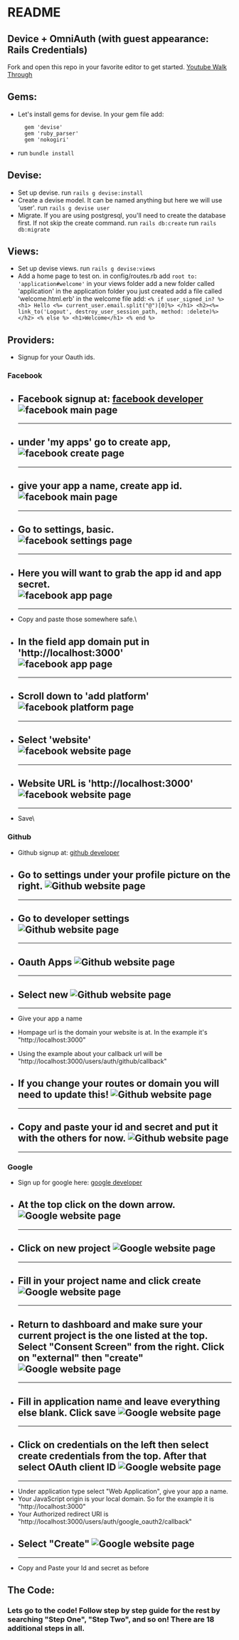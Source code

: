 # README
## Device + OmniAuth (with guest appearance: Rails Credentials)
Fork and open this repo in your favorite editor to get started.
[Youtube Walk Through](https://youtu.be/P-MWCdm9R2c)

## Gems:
  - Let's install gems for devise. In your gem file add:
    ```
      gem 'devise'
      gem 'ruby_parser'
      gem 'nokogiri'
    ```
  - run `bundle install`

## Devise:
  - Set up devise.
      run `rails g devise:install`
  - Create a devise model.  It can be named anything but here we will use 'user'.
      run `rails g devise user`
  - Migrate.  If you are using postgresql, you'll need to create the database first.
    If not skip the create command.
      run `rails db:create`
      run `rails db:migrate`

## Views:
  - Set up devise views.
      run `rails g devise:views`
  - Add a home page to test on.
      in config/routes.rb add `root to: 'application#welcome'`
      in your views folder add a new folder called 'application'
      in the application folder you just created add a file called 'welcome.html.erb'
      in the welcome file add:
        ```
        <% if user_signed_in? %>
          <h1> Hello <%= current_user.email.split("@")[0]%> </h1>
          <h2><%= link_to('Logout', destroy_user_session_path, method: :delete)%></h2>
        <% else %>
          <h1>Welcome</h1>
        <% end %>
        ```

## Providers:
  - Signup for your Oauth ids.

### Facebook
  - Facebook signup at: [facebook developer](developers.facebook.com)\
      ![facebook main page](public/images/facebook1.png)
      ---
      ---
  - under 'my apps' go to create app,\
      ![facebook create page](public/images/facebook2.png)
      ---
      ---
  - give your app a name, create app id.\
      ![facebook main page](public/images/facebook3.png)
      ---
      ---
  - Go to settings, basic.\
      ![facebook settings page](public/images/facebook4.png)
      ---
      ---
  - Here you will want to grab the app id and app secret.\
      ![facebook app page](public/images/facebook5.png)
      ---
      ---
  - Copy and paste those somewhere safe.\
  - In the field app domain put in 'http://localhost:3000'\
      ![facebook app page](public/images/facebook6.png)
      ---
      ---
  - Scroll down to 'add platform'\
      ![facebook platform page](public/images/facebook7.png)
      ---
      ---
  - Select 'website'\
      ![facebook website page](public/images/facebook8.png)
      ---
      ---
  - Website URL is 'http://localhost:3000'\
      ![facebook website page](public/images/facebook9.png)
      ---
      ---
  - Save\

### Github
  - Github signup at: [github developer](https://github.com/)
  - Go to settings under your profile picture on the right.
      ![Github website page](public/images/github1.png)
      ---
      ---
  - Go to developer settings
      ![Github website page](public/images/github2.png)
      ---
      ---

  - Oauth Apps
      ![Github website page](public/images/github3.png)
      ---
      ---
  - Select new
      ![Github website page](public/images/github4.png)
      ---
      ---
  - Give your app a name
  - Hompage url is the domain your website is at. In the example it's "http://localhost:3000"
  - Using the example about your callback url will be "http://localhost:3000/users/auth/github/callback"
  - If you change your routes or domain you will need to update this!
      ![Github website page](public/images/github5.png)
      ---
      ---
  - Copy and paste your id and secret and put it with the others for now.
      ![Github website page](public/images/github6.png)
      ---
      ---

### Google
  - Sign up for google here: [google developer](https://console.developers.google.com/)
  - At the top click on the down arrow.
      ![Google website page](public/images/google1.png)
      ---
      ---
  - Click on new project
      ![Google website page](public/images/google2.png)
      ---
      ---
  - Fill in your project name and click create
      ![Google website page](public/images/google3.png)
      ---
      ---
  - Return to dashboard and make sure your current project is the one listed at the top. Select "Consent Screen" from the right.  Click on "external" then "create"
      ![Google website page](public/images/google5.png)
      ---
      ---
 - Fill in application name and leave everything else blank.  Click save
    ![Google website page](public/images/google6.png)
    ---
    ---
 - Click on credentials on the left then select create credentials from the top. After that select OAuth client ID
    ![Google website page](public/images/google7.png)
    ---
    ---
 - Under application type select "Web Application", give your app a name.
 - Your JavaScript origin is your local domain. So for the example it is "http://localhost:3000"
 - Your Authorized redirect URI is "http://localhost:3000/users/auth/google_oauth2/callback"
 - Select "Create"
    ![Google website page](public/images/google8.png)
    ---
    ---
- Copy and Paste your Id and secret as before

## The Code:
### Lets go to the code!  Follow step by step guide for the rest by searching "Step One", "Step Two", and so on! There are 18 additional steps in all.
